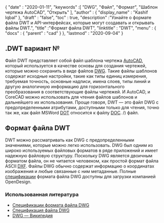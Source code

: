 {
  "date" : "2020-01-11",
  "keywords" :[ "DWG", "Файл", "Формат", "Шаблон чертежа AutoCAD", "Открыть" ],
  "author" : {
    "display_name" : "Kashif Iqbal"
},
  "draft" : "false",
  "toc" : true,
  "description" :"Узнайте о формате файла DWT и API-интерфейсах, которые могут создавать и открывать файлы DWT.",
  "title" :"Формат файла DWT",
  "linktitle" : "DWT",
  "menu" : {
    "docs" : {
      "parent" : "cad"
}
},
  "lastmod" : "2020-09-04"
}

## .DWT вариант №

Файл DWT представляет собой файл шаблона чертежа [AutoCAD](https://www.autodesk.com/), который используется в качестве основы для создания чертежей, которые можно сохранить в виде файлов [DWG](/ru/cad/dwg/). Такие файлы шаблонов содержат исходные настройки, такие как типы единиц измерения, требуемая точность, основные надписи, имена слоев, типы линий и другую аналогичную информацию для горизонтального преобразования в соответствующие файлы чертежей. И AutoCAD, и CoreCAD можно использовать для чтения файлов шаблонов и дальнейшего их использования. Проще говоря, DWT — это файл DWG с предопределенными атрибутами, доступными только для чтения, точно так же, как файл MSWord [DOT](/ru/word-processing/dot/) относится к файлу [DOC](/ru/word-processing/doc). /) файл.

## Формат файла DWT

DWT можно рассматривать как DWG с предопределенными значениями, которые можно легко использовать. DWG был одним из широко используемых файловых форматов в ряде приложений и имеет надежную файловую структуру. Поскольку DWG является двоичным форматом файла, он не читается человеком, как простой формат файла ASCII [DXF](/ru/cad/dxf/). Файлы DWG обычно содержат информацию о координатах изображения и любые связанные с ним метаданные. Полные [спецификации](https://www.opendesign.com/files/guestdownloads/OpenDesign_Specification_for_.dwg_files.pdf) формата файла DWG доступны для загрузки компанией OpenDesign.

### Использованная литература

* [Спецификации формата файла DWG](https://www.opendesign.com/files/guestdownloads/OpenDesign_Specification_for_.dwg_files.pdf)
* [Спецификация файла DWG](https://www.scan2cad.com/blog/dwg/file-spec/)
* [DWG — Википедия](https://en.wikipedia.org/wiki/.dwg)

